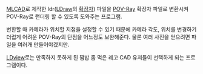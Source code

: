 [MLCAD](MLCAD.md)로 제작한 ldr([LDraw](LDraw.md)의
[확장자](%ED%99%95%EC%9E%A5%EC%9E%90.md)) 파일을 [POV-Ray](POV-Ray.md) 확장자 파일로
변환시켜 POV-Ray로 랜더링 할 수 있도록 도와주는 프로그램.

변환할 때 카메라가 위치할 지점을 설정할 수 있기 때문에 카메라 각도, 위치를 변경하기 더럽게 어려운 POV-Ray의 단점을 어느정도
보완해준다. 물론 여러 사진을 얻으려면 파일을 여러개 만들어야겠지만.  

[LDview](LDview.md)로는 만족하지 못하게 된 짬밥 좀 먹은 레고 CAD 유저들이 선택하게 되는 프로그램이다.

